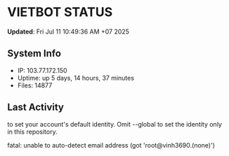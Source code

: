 # VIETBOT STATUS
**Updated**: Fri Jul 11 10:49:36 AM +07 2025

## System Info
- IP: 103.77.172.150
- Uptime: up 5 days, 14 hours, 37 minutes
- Files: 14877

## Last Activity

to set your account's default identity.
Omit --global to set the identity only in this repository.

fatal: unable to auto-detect email address (got 'root@vinh3690.(none)')
